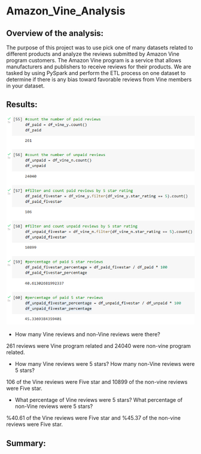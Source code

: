 # Amazon_Vine_Analysis

## Overview of the analysis:

The purpose of this project was to use pick one of many datasets related to different products and analyze the reviews submitted by Amazon Vine program customers. The Amazon Vine program is a service that allows manufacturers and publishers to receive reviews for their products. We are tasked by using PySpark and perform the ETL process on one dataset to determine if there is any bias toward favorable reviews from Vine members in your dataset.

## Results:

![](https://github.com/kbehyar/Amazon_Vine_Analysis/blob/main/Images/vine_review_analysis.PNG)


- How many Vine reviews and non-Vine reviews were there?

261 reviews were Vine program related and 24040 were non-vine program related.

- How many Vine reviews were 5 stars? How many non-Vine reviews were 5 stars?

106 of the Vine reviews were Five star and 10899 of the non-vine reviews were Five star.

- What percentage of Vine reviews were 5 stars? What percentage of non-Vine reviews were 5 stars?

%40.61 of the Vine reviews were Five star and %45.37 of the non-vine reviews were Five star. 



## Summary:

